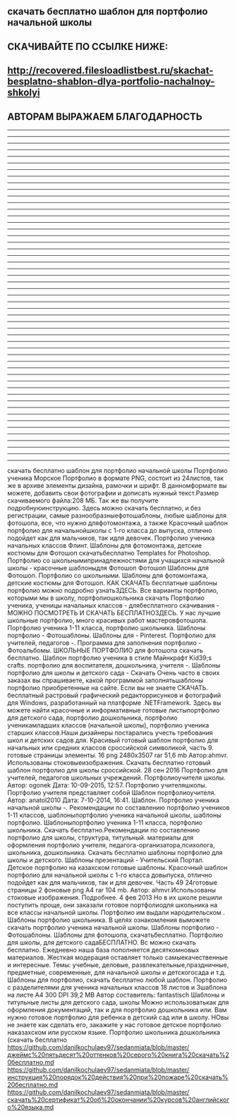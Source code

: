 скачать бесплатно шаблон для портфолио начальной школы
--------------------------------------------------
СКАЧИВАЙТЕ ПО ССЫЛКЕ НИЖЕ:
--------------------------------------------------
http://recovered.filesloadlistbest.ru/skachat-besplatno-shablon-dlya-portfolio-nachalnoy-shkolyi
--------------------------------------------------
АВТОРАМ ВЫРАЖАЕМ БЛАГОДАРНОСТЬ
--------------------------------------------------
--------------------------------------------------
--------------------------------------------------
--------------------------------------------------
--------------------------------------------------
--------------------------------------------------
--------------------------------------------------
--------------------------------------------------
--------------------------------------------------
--------------------------------------------------
--------------------------------------------------
--------------------------------------------------
--------------------------------------------------
--------------------------------------------------
--------------------------------------------------
--------------------------------------------------
--------------------------------------------------
--------------------------------------------------
--------------------------------------------------
--------------------------------------------------
--------------------------------------------------
--------------------------------------------------
--------------------------------------------------
--------------------------------------------------
--------------------------------------------------
--------------------------------------------------
--------------------------------------------------
--------------------------------------------------
--------------------------------------------------
--------------------------------------------------
--------------------------------------------------
--------------------------------------------------
--------------------------------------------------
--------------------------------------------------
--------------------------------------------------
--------------------------------------------------
--------------------------------------------------
--------------------------------------------------
--------------------------------------------------
--------------------------------------------------
--------------------------------------------------
--------------------------------------------------
--------------------------------------------------
--------------------------------------------------
--------------------------------------------------
--------------------------------------------------
--------------------------------------------------
--------------------------------------------------
--------------------------------------------------
--------------------------------------------------
--------------------------------------------------
--------------------------------------------------
скачать бесплатно шаблон для портфолио начальной школы Портфолио ученика  Морское Портфолио в формате PNG, состоит из 24листов, так же в архиве элементы дизайна, рамочки и шрифт. В данномформате вы можете, добавить свои фотографии и дописать нужный текст.Размер скачиваемого файла:208 МБ. Так же вы получите подробнуюинструкцию. Здесь можно скачать бесплатно, и без регистрации, самые разнообразныефотошаблоны, любые шаблоны для фотошопа, все, что нужно дляфотомонтажа, а также  Красочный шаблон портфолио для начальнойшколы с 1-го класса до выпуска, отлично подойдет как для мальчиков, так идля девочек. Портфолио ученика начальных классов  Флинт. Шаблоны для фотомонтажа, детские костюмы для Фотошоп скачатьбесплатно  Templates for Photoshop.  Портфолио со школьнымипринадлежностями для учащихся начальной школы - красочные шаблоныдля Фотошоп  Фотошоп  Шаблоны для Фотошоп. Портфолио со школьными. Шаблоны для фотомонтажа, детские костюмы для Фотошоп. КАК СКАЧАТЬ бесплатные шаблоны портфолио можно подробно узнатьЗДЕСЬ. Все варианты портфолио, которыми мы  в школу, портфолиошкольника скачать Портфолио ученика, ученицы начальных классов - длябесплатного скачивания - МОЖНО ПОСМОТРЕТЬ И СКАЧАТЬ БЕСПЛАТНОЗДЕСЬ. У нас лучшие школьные портфолио, много красивых работ мастеровфотошопа. Портфолио ученика 1-11 класса, портфолио школьника. Шаблоны портфолио - Фотошаблоны. Шаблоны для  - Pinterest. Портфолио для учителей, педагогов -. Программа для заполнения портфолио - Фотоальбомы. ШКОЛЬНЫЕ ПОРТФОЛИО для фотошопа скачать бесплатно. Шаблон портфолио ученика в стиле Майнкрафт  Kid39;s crafts. портфолио для воспитателя, дошкольника, учителя -. Шаблоны портфолио для школы и детского сада - Скачать
Очень часто в своих заказах вы спрашиваете, какой программой заполнятьшаблоны портфолио приобретенные на сайте. Если вы не знаете СКАЧАТЬ.   бесплатный растровый графический редакторрисунков и фотографий для Windows, разработанный на платформе .NETFramework. Здесь вы можете найти красочные и информативные готовые листыпортфолио для детского сада, портфолио дошкольника, портфолио ученикамладших классов (начальной школы), портфолио ученика старших классов.Наши дизайнеры постарались учесть требования школ и детских садов для. Красивый готовый шаблон портфолио для начальных или средних классов сроссийской символикой, часть 9. готовые страницы  элементы. 16 png 2480x3507  rar  51,6 mb  Автор:ahmvr. Использованы стоковыеизображения. Скачать бесплатно готовый шаблон портфолио для школы сроссийской. 28 сен 2016  Портфолио для учителей, педагогов школьных учреждений.  Портфолиоучителя школы. Автор: ogonek  Дата: 10-09-2015, 12:57. Портфолио учителяшколы. Портфолио учителя представляет собой  Шаблон портфолиоучителя. Автор: anatol2010  Дата: 7-10-2014, 16:41. Шаблон. Портфолио ученика начальной школы -. Рекомендации по составлению портфолио учеников 1-11 классов, шаблоныпортфолио ученика начальной школы, шаблоны портфолио.  Шаблоныпортфолио ученика 1-11 класса, портфолио школьника. Скачать бесплатно.Рекомендации по составлению портфолио для школы, структура, титульный. материалы для оформления портфолио учителя, педагога-организатора,психолога, школьника, дошкольника. Скачать бесплатно шаблоны портфолио для школы и детского. Шаблоны презентаций - Учительский Портал. Детское портфолио на казахском  готовые шаблоны. Красочный шаблон портфолио для начальной школы с 1-го класса довыпуска, отлично подойдет как для мальчиков, так и для девочек. Часть 49 24готовые страницы  2 фоновые  png  А4  rar  104 mb. Автор: ahmvr.Использованы стоковые изображения. Подробнее. 4 фев 2013  Но в их школе решили поступить проще, они заказали готовое портфолиодля школьника на все классы начальной школы. Портфолио им выдали народительском . Шаблоны портфолио школьника. В целях ознакомления выможете скачать портфолио ученика начальной школы. Шаблоны портфолио - Фотошаблоны. Шаблоны для фотошопа, скачатьбесплатно. Портфолио для школы, для детского садаБЕСПЛАТНО. Вс можно скачать бесплатно. Ежедневно наша база пополняется десяткомновых материалов. Жесткая модерация оставляет только самыекачественные и интересные. Темы: учебные, деловые, развлекательные,праздничные, предметные, современные, для начальной школы и детскогосада и т.д.
Шаблоны для портфолио, скачать бесплатно любой шаблон. Портфолио с разделителями для ученика начальных классов 18 листов и 3шаблона на листе А4  300 DPI  39,2 MB Автор составитель: fantastisch Шаблоны и титульные листы для детского сада, школы Можно использоватькак для оформления документаций, так и для портфолио дошкольника или. Вам нужно готовое портфолио для ребенка в детский сад или в школу. НОвы не знаете как сделать его, закажите у нас готовое детское портфолио наказахском или русском языке. Портфолио школьника  дошкольника (скачать бесплатно
https://github.com/danilkochulaev97/sedanmiata/blob/master/джеймс%20пятьдесят%20оттенков%20серого%20книга%20скачать%20бесплатно.md
https://github.com/danilkochulaev97/sedanmiata/blob/master/инструкция%20порядок%20действия%20при%20пожаре%20скачать%20бесплатно.md
https://github.com/danilkochulaev97/sedanmiata/blob/master/скачать%20сертификат%20об%20окончании%20курсов%20английского%20языка.md